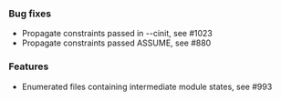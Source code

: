 <!-- NOTE:
     Release notes for unreleased changes go here, following this format:

        ### Features

         * Change description, see #123

        ### Bug fixes

         * Some bug fix, see #124

     DO NOT LEAVE A BLANK LINE BELOW THIS PREAMBLE -->

### Bug fixes

 * Propagate constraints passed in --cinit, see #1023
 * Propagate constraints passed ASSUME, see #880

### Features

 * Enumerated files containing intermediate module states, see #993
